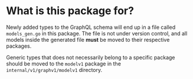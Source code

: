 # What is this package for?

Newly added types to the GraphQL schema will end up in a file called `models_gen.go` in this package. The file is not
under version control, and all models inside the generated file **must** be moved to their respective packages.

Generic types that does not necessarily belong to a specific package should be moved to the `modelv1` package in the 
`internal/v1/graphv1/modelv1` directory.